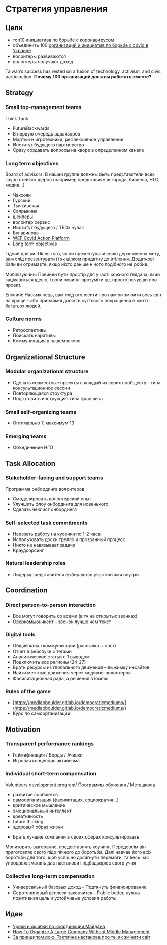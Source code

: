 # Стратегия управления

## Цели

* топ10 инициатива по борьбе с коронавирусом
* объединить 100 [организаций и инициатив по борьбе с covid в Украине](https://docs.google.com/spreadsheets/d/10Yt17F3iB00pqf7DXrVjFYvW0qILdoHUajBujI_EGrQ/edit?usp=drive_web&ouid=106088990650229192528)
* волонтеры развиваются
* волонтеры получают доход

Taiwan’s success has rested on a fusion of technology, activism, and civic participation. **Почему 100 организаций должны работать вместе?**

## Strategy

### Small top-management teams

Think Tank

* FutureBackwards 
* В первую очередь адвайзоров
* Мартын и игротехники, рефлексивное управление
* Институт будущего партнерство
* Сразу создавать вопросы на кворе в определенном канале

### Long term objectives

Board of advisors: В нашей группе должны быть представители всех групп стейкхолдеров \(например представители города, бизнеса, НГО, медиа...\)

* Чакхоян
* Гурский
* Тычкивская
* Сапрыкина
* шейперы
* волонтер сервис
* Институт будущего / TEDx чувак
* Булавинова
* [WEF Covid Action Platform](https://toplink.weforum.org/discover/a0e0X00000hzu34QAA/covid-action-platform/overview)
* Long term objectives

Гідний довіри: Після того, як ви презентували свою дерзновенну мету, вам слід презентувати її як цілком придатну до втілення. Додаткові бали ви отримаєте, якщо ніхто раніше нічого подібного не робив. 

Мобілізуючий: Повинен бути простір для участі кожного глядача, який зацікавиться ідеєю, і вони повинні зрозуміти це, просто почувши про проект. 

Епічний: Насамкінець, вам слід оголосити про наміри змінити весь світ на краще – або принаймні досягти суттєвого покращення в житті багатьох людей.

### Culture norms

* Ретроспективы
* Поискать наративы
* Коммуникация в нашем ключе

## Organizational Structure

### Modular organizational structure

* Сделать совместные проекты с каждый из своих сообществ - типа консультационное сессии
* Повторяющаяся структура
* Подготовить инструкцию типа франшиза

### Small self-organizing teams

* Оптимально 7, максимум 13

### Emerging teams

* Объединение НГО

## Task Allocation

### Stakeholder-facing and support teams

Программа онбординга волонтеров

* Смоделировать волонтерский опыт 
* Улучшить флоу онбординга для новенького
* Сделать чеклист онбординга

### Self-selected task commitments

* Нарезать работу на кусочки по 1-2 часа
* Использовать доски трелло и прозрачный процесс
* Никто не навязывает задачи
* Краудсорсинг

### Natural leadership roles

* Лидеры/представители выбираются участниками внутри

## Coordination

### Direct person-to-person interaction

* Все могут говорить со всеми \(в тч на открытых звонках\)
* Оверкомьюникейт – звонок лучше чем текст

### Digital tools

* Общий канал коммуникации \(рассылка + пост\)
* Отчет в фейсбуке с тегами
* Аналитические статьи с 1 выводом
* Подключить все регионы \(24-27\)
* Брать ресурсы из глобального движения – выжимку инсайтов
* Найти местные движения через медиков-волонтеров
* Фасилитационная рада, а решения в loomio

### Rules of the game

* [https://medlabboulder.gitlab.io/democraticmediums/](https://medlabboulder.gitlab.io/democraticmediums/)
* Курс по самоорганизации

## Motivation

### Transparent performance rankings

* Геймификация / Борды / Ачивки
* Игровая концепция активизма

### Individual short-term compensation

Volunteers development program/ Программы обучения / Меташкола

* развитие сообщетсв
* самоорганизация \(фасилитация, социократия...\)
* критическое мышление
* эмоциональный интеллект
* креативность
* future thinking
* здоровый образ жизни

+ Брать лучшие компании в своих сферах консультировать

Мониторить выгорание, предоставлять коучинг. Передовсім він приготовляє свого підо пічного до боротьби. Далі навчає його всіх боротьби для того, щоб успішно досягнути перемоги, та весь час упродовж змагань дає настанови і підбадьорює свого учня

### Collective long-term compensation

* Универсальный базовых доход – Подтянуть финансирование
* Серотониновый всплеск закончится – Public better, нужна позитивная цель и устойчивые условия работы

## Идеи

* [Уроки и ошибки по координации Майдана](https://rizzoma.com/topic/58b6486fca851222c97f5f30868d7408/0_b_6b0p_4s1t4/)
* [How To Organize A Large Company Without Middle Management](https://corporate-rebels.com/how-to-organize-a-large-organization-without-middle-management/)
* [За принципом рою. Тактична настанова про те, як змінити світ](https://texty.org.ua/archive-books/45215/za-pryntsypom-roju-taktychna-nastanova-pro-te-jak-zminyty-svit-45215/#45217)

